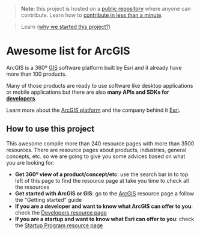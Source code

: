 > **Note**: this project is hosted on a [public repository](https://github.com/hhkaos/awesome-arcgis) where anyone can contribute. Learn how to [contribute in less than a minute](https://github.com/hhkaos/awesome-arcgis/blob/master/CONTRIBUTING.md#contributions).

> Learn ([why we started this project?](./about/README.md))

# Awesome list for ArcGIS

ArcGIS is a 360º [GIS](./gis/README.md) software platform built by Esri and it already have more than
100 products.

Many of those products are ready to use software like desktop
applications or mobile applications but there are also **many APIs and SDKs for [developers](arcgis/developers/README.md)**.

Learn more about the [ArcGIS platform](./arcgis/README.md) and the company behind it [Esri](./esri/README.md).

## How to use this project

This awesome compile more than 240 resource pages with more than 3500 resources. There are resource pages about products, industries, general concepts, etc. so we are going to give you some advices based on what you are looking for:

* **Get 360º view of a product/concept/etc**: use the search bar in to top left of this page to find the resource page at take you time to check all the resources
* **Get started with ArcGIS or GIS**: go to the [ArcGIS](./arcgis/README.md) resource page a follow the "Getting started" guide
* **If you are a developer and want to know what ArcGIS can offer to you**: check the [Developers resource page](./arcgis/developers/README.md)
* **If you are a startup and want to know what Esri can offer to you**: check the [Startup Program resource page](./esri/partners/programs/startup-program/README.md)
